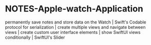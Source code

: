 # NOTES-Apple-watch-Application
permanently save notes and store data on the Watch |  Swift's Codable protocol for serialization | create multiple views and navigate between views | create custom user interface elements | show SwiftUI views conditionally | SwiftUI's Slider

